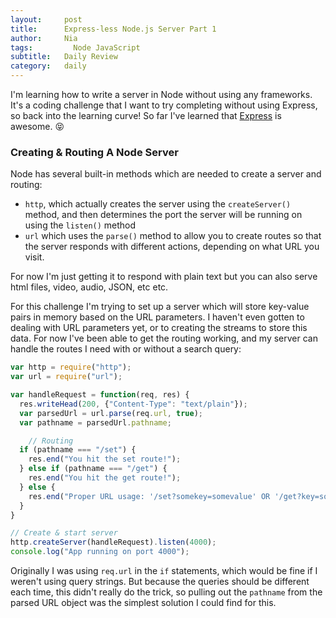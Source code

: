 ```yaml
---
layout:     post
title:      Express-less Node.js Server Part 1
author:     Nia
tags: 		  Node JavaScript
subtitle:  	Daily Review
category:   daily
---
```


I'm learning how to write a server in Node without using any frameworks. It's a coding challenge that I want to try completing without using Express, so back into the learning curve! So far I've learned that [Express](https://expressjs.com/) is awesome. 😝

### Creating & Routing A Node Server

Node has several built-in methods which are needed to create a server and routing: 
* `http`, which actually creates the server using the `createServer()` method, and then determines the port the server will be running on using the `listen()` method
* `url` which uses the `parse()` method to allow you to create routes so that the server responds with different actions, depending on what URL you visit. 

For now I'm just getting it to respond with plain text but you can also serve html files, video, audio, JSON, etc etc.

For this challenge I'm trying to set up a server which will store key-value pairs in memory based on the URL parameters. I haven't even gotten to dealing with URL parameters yet, or to creating the streams to store this data. For now I've been able to get the routing working, and my server can handle the routes I need with or without a search query:

```javascript
var http = require("http");
var url = require("url");

var handleRequest = function(req, res) {
  res.writeHead(200, {"Content-Type": "text/plain"});
  var parsedUrl = url.parse(req.url, true);
  var pathname = parsedUrl.pathname;

	// Routing
  if (pathname === "/set") {
    res.end("You hit the set route!");
  } else if (pathname === "/get") {
    res.end("You hit the get route!");
  } else {
    res.end("Proper URL usage: '/set?somekey=somevalue' OR '/get?key=somekey'");
  }
}

// Create & start server
http.createServer(handleRequest).listen(4000);
console.log("App running on port 4000");
```

Originally I was using `req.url` in the `if` statements, which would be fine if I weren't using query strings. But because the queries should be different each time, this didn't really do the trick, so pulling out the `pathname` from the parsed URL object was the simplest solution I could find for this.

